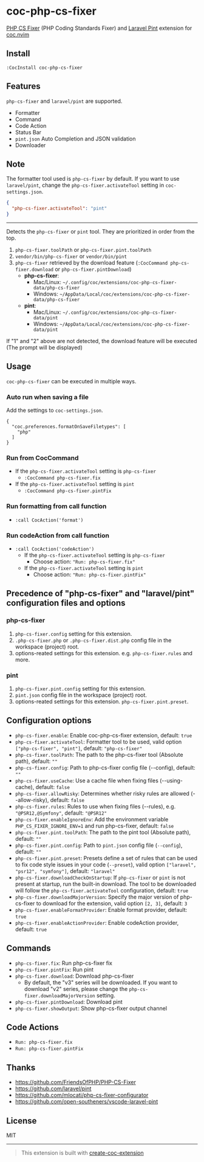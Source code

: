# coc-php-cs-fixer

[PHP CS Fixer](https://github.com/FriendsOfPHP/PHP-CS-Fixer) (PHP Coding Standards Fixer) and [Laravel Pint](https://github.com/laravel/pint) extension for [coc.nvim](https://github.com/neoclide/coc.nvim)

## Install

`:CocInstall coc-php-cs-fixer`

## Features

`php-cs-fixer` and `laravel/pint` are supported.

- Formatter
- Command
- Code Action
- Status Bar
- `pint.json` Auto Completion and JSON validation
- Downloader

## Note

The formatter tool used is `php-cs-fixer` by default. If you want to use `laravel/pint`, change the `php-cs-fixer.activateTool` setting in `coc-settings.json`.

```json
{
  "php-cs-fixer.activateTool": "pint"
}
```

---

Detects the `php-cs-fixer` or `pint` tool. They are prioritized in order from the top.

1. `php-cs-fixer.toolPath` or `php-cs-fixer.pint.toolPath`
1. `vendor/bin/php-cs-fixer` or `vendor/bin/pint`
1. `php-cs-fixer` retrieved by the download feature (`:CocCommand php-cs-fixer.download` or `php-cs-fixer.pintDownload`)
   - **php-cs-fixer**:
     - Mac/Linux: `~/.config/coc/extensions/coc-php-cs-fixer-data/php-cs-fixer`
     - Windows: `~/AppData/Local/coc/extensions/coc-php-cs-fixer-data/php-cs-fixer`
   - **pint**:
     - Mac/Linux: `~/.config/coc/extensions/coc-php-cs-fixer-data/pint`
     - Windows: `~/AppData/Local/coc/extensions/coc-php-cs-fixer-data/pint`

If "1" and "2" above are not detected, the download feature will be executed (The prompt will be displayed)

## Usage

`coc-php-cs-fixer` can be executed in multiple ways.

### Auto run when saving a file

Add the settings to `coc-settings.json`.

```jsonc
{
  "coc.preferences.formatOnSaveFiletypes": [
    "php"
  ]
}
```

### Run from CocCommand

- If the `php-cs-fixer.activateTool` setting is `php-cs-fixer`
  - `:CocCommand php-cs-fixer.fix`
- If the `php-cs-fixer.activateTool` setting is `pint`
  - `:CocCommand php-cs-fixer.pintFix`

### Run formatting from call function

- `:call CocAction('format')`

### Run codeAction from call function

- `:call CocAction('codeAction')`
  - If the `php-cs-fixer.activateTool` setting is `php-cs-fixer`
    - Choose action: `"Run: php-cs-fixer.fix"`
  - If the `php-cs-fixer.activateTool` setting is `pint`
    - Choose action: `"Run: php-cs-fixer.pintFix"`

## Precedence of "php-cs-fixer" and "laravel/pint" configuration files and options

### php-cs-fixer

1. `php-cs-fixer.config` setting for this extension.
2. `.php-cs-fixer.php` or `.php-cs-fixer.dist.php` config file in the workspace (project) root.
3. options-reated settings for this extension. e.g. `php-cs-fixer.rules` and more.

### pint

1. `php-cs-fixer.pint.config` setting for this extension.
2. `pint.json` config file in the workspace (project) root.
3. options-reated settings for this extension. `php-cs-fixer.pint.preset`.

## Configuration options

- `php-cs-fixer.enable`: Enable coc-php-cs-fixer extension, default: `true`
- `php-cs-fixer.activateTool`: Formatter tool to be used, valid option `["php-cs-fixer", "pint"]`, default: `"php-cs-fixer"`
- `php-cs-fixer.toolPath`: The path to the php-cs-fixer tool (Absolute path), default: `""`
- `php-cs-fixer.config`: Path to php-cs-fixer config file (--config), default: `""`
- `php-cs-fixer.useCache`: Use a cache file when fixing files (--using-cache), default: `false`
- `php-cs-fixer.allowRisky`: Determines whether risky rules are allowed (--allow-risky), default: `false`
- `php-cs-fixer.rules`: Rules to use when fixing files (--rules), e.g. `"@PSR12,@Symfony"`, default: `"@PSR12"`
- `php-cs-fixer.enableIgnoreEnv`: Add the environment variable `PHP_CS_FIXER_IGNORE_ENV=1` and run php-cs-fixer, default: `false`
- `php-cs-fixer.pint.toolPath`: The path to the pint tool (Absolute path), default: `""`
- `php-cs-fixer.pint.config`: Path to `pint.json` config file (`--config`), default: `""`
- `php-cs-fixer.pint.preset`: Presets define a set of rules that can be used to fix code style issues in your code (`--preset`), valid option `["laravel", "psr12", "symfony"]`, default: `"laravel"`
- `php-cs-fixer.downloadCheckOnStartup`: If `php-cs-fixer` or `pint` is not present at startup, run the built-in download. The tool to be downloaded will follow the `php-cs-fixer.activateTool` configuration, default: `true`
- `php-cs-fixer.downloadMajorVersion`: Specify the major version of php-cs-fixer to download for the extension, valid option `[2, 3]`, default: `3`
- `php-cs-fixer.enableFormatProvider`: Enable format provider, default: `true`
- `php-cs-fixer.enableActionProvider`: Enable codeAction provider, default: `true`

## Commands

- `php-cs-fixer.fix`: Run php-cs-fixer fix
- `php-cs-fixer.pintFix`: Run pint
- `php-cs-fixer.download`: Download php-cs-fixer
   - By default, the "v3" series will be downloaded. If you want to download "v2" series, please change the `php-cs-fixer.downloadMajorVersion` setting.
- `php-cs-fixer.pintDownload`: Download pint
- `php-cs-fixer.showOutput`: Show php-cs-fixer output channel

## Code Actions

- `Run: php-cs-fixer.fix`
- `Run: php-cs-fixer.pintFix`

## Thanks

- <https://github.com/FriendsOfPHP/PHP-CS-Fixer>
- <https://github.com/laravel/pint>
- <https://github.com/mlocati/php-cs-fixer-configurator>
- <https://github.com/open-southeners/vscode-laravel-pint>

## License

MIT

---

> This extension is built with [create-coc-extension](https://github.com/fannheyward/create-coc-extension)
